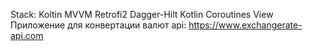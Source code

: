 Stack:
Koltin
MVVM
Retrofi2
Dagger-Hilt
Kotlin Coroutines
View
Приложение для конвертации валют
api: https://www.exchangerate-api.com
